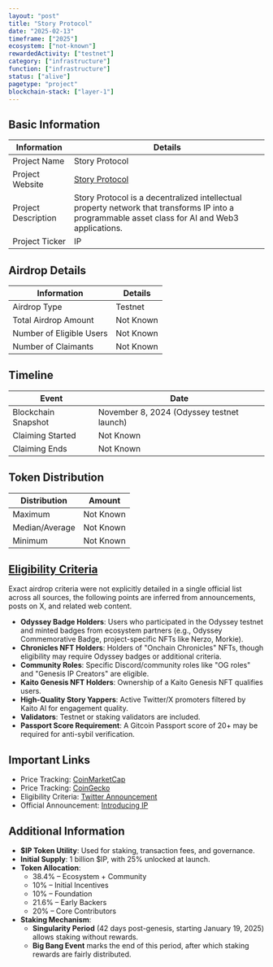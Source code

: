 ```yaml
---
layout: "post"
title: "Story Protocol"
date: "2025-02-13"
timeframe: ["2025"]
ecosystem: ["not-known"]
rewardedActivity: ["testnet"]
category: ["infrastructure"]
function: ["infrastructure"]
status: ["alive"]
pagetype: "project"
blockchain-stack: ["layer-1"]
---
```


## Basic Information

| Information         | Details                                                                                                                                          |
| ------------------- | ------------------------------------------------------------------------------------------------------------------------------------------------ |
| Project Name        | Story Protocol                                                                                                                                   |
| Project Website     | [Story Protocol](https://www.story.foundation)                                                                                                   |
| Project Description | Story Protocol is a decentralized intellectual property network that transforms IP into a programmable asset class for AI and Web3 applications. |
| Project Ticker      | IP                                                                                                                                               |

## Airdrop Details

| Information              | Details   |
| ------------------------ | --------- |
| Airdrop Type             | Testnet   |
| Total Airdrop Amount     | Not Known |
| Number of Eligible Users | Not Known |
| Number of Claimants      | Not Known |

## Timeline

| Event               | Date                                      |
| ------------------- | ----------------------------------------- |
| Blockchain Snapshot | November 8, 2024 (Odyssey testnet launch) |
| Claiming Started    | Not Known                                 |
| Claiming Ends       | Not Known                                 |

## Token Distribution

| Distribution   | Amount    |
| -------------- | --------- |
| Maximum        | Not Known |
| Median/Average | Not Known |
| Minimum        | Not Known |

## [Eligibility Criteria](https://x.com/StoryProtocol/status/1889952908697018688)

Exact airdrop criteria were not explicitly detailed in a single official list across all sources, the following points are inferred from announcements, posts on X, and related web content.

- **Odyssey Badge Holders**: Users who participated in the Odyssey testnet and minted badges from ecosystem partners (e.g., Odyssey Commemorative Badge, project-specific NFTs like Nerzo, Morkie).
- **Chronicles NFT Holders**: Holders of "Onchain Chronicles" NFTs, though eligibility may require Odyssey badges or additional criteria.
- **Community Roles**: Specific Discord/community roles like "OG roles" and "Genesis IP Creators" are eligible.
- **Kaito Genesis NFT Holders**: Ownership of a Kaito Genesis NFT qualifies users.
- **High-Quality Story Yappers**: Active Twitter/X promoters filtered by Kaito AI for engagement quality.
- **Validators**: Testnet or staking validators are included.
- **Passport Score Requirement**: A Gitcoin Passport score of 20+ may be required for anti-sybil verification.

## Important Links

- Price Tracking: [CoinMarketCap](https://coinmarketcap.com/currencies/story)
- Price Tracking: [CoinGecko](https://www.coingecko.com/en/coins/story)
- Eligibility Criteria: [Twitter Announcement](https://x.com/StoryProtocol/status/1889952908697018688)
- Official Announcement: [Introducing IP](https://www.story.foundation/blog/introducing-ip)

## Additional Information

- **$IP Token Utility**: Used for staking, transaction fees, and governance.
- **Initial Supply**: 1 billion $IP, with 25% unlocked at launch.
- **Token Allocation**:
  - 38.4% – Ecosystem + Community
  - 10% – Initial Incentives
  - 10% – Foundation
  - 21.6% – Early Backers
  - 20% – Core Contributors
- **Staking Mechanism**:
  - **Singularity Period** (42 days post-genesis, starting January 19, 2025) allows staking without rewards.
  - **Big Bang Event** marks the end of this period, after which staking rewards are fairly distributed.